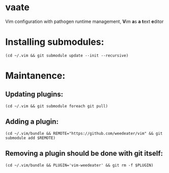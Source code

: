# vaate
Vim configuration with pathogen runtime management, **V**im **a**s **a** **t**ext **e**ditor

# Installing submodules:
```
(cd ~/.vim && git submodule update --init --recursive)
```
# Maintanence:

## Updating plugins:
```
(cd ~/.vim && git submodule foreach git pull)
```

## Adding a plugin:
```
(cd ~/.vim/bundle && REMOTE="https://github.com/weedeater/vim" && git submodule add $REMOTE)
```

## Removing a plugin should be done with git itself:
```
(cd ~/.vim/bundle && PLUGIN='vim-weedeater' && git rm -f $PLUGIN)
```
